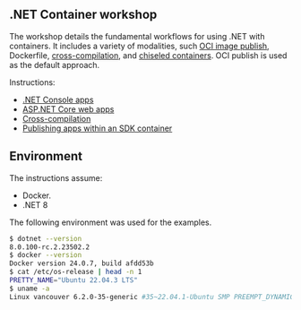 ## .NET Container workshop

The workshop details the fundamental workflows for using .NET with containers. It includes a variety of modalities, such [OCI image publish](https://learn.microsoft.com/dotnet/core/docker/publish-as-container), Dockerfile, [cross-compilation](https://devblogs.microsoft.com/dotnet/improving-multiplatform-container-support/), and [chiseled containers](https://devblogs.microsoft.com/dotnet/dotnet-6-is-now-in-ubuntu-2204/#net-in-chiseled-ubuntu-containers). OCI publish is used as the default approach.

Instructions:

- [.NET Console apps](dotnet.md)
- [ASP.NET Core web apps](aspnetcore.md)
- [Cross-compilation](cross-compilation.md)
- [Publishing apps within an SDK container](publish-in-sdk-container.md)

## Environment

The instructions assume:

- Docker.
- .NET 8

The following environment was used for the examples.

```bash
$ dotnet --version
8.0.100-rc.2.23502.2
$ docker --version
Docker version 24.0.7, build afdd53b
$ cat /etc/os-release | head -n 1
PRETTY_NAME="Ubuntu 22.04.3 LTS"
$ uname -a
Linux vancouver 6.2.0-35-generic #35~22.04.1-Ubuntu SMP PREEMPT_DYNAMIC Fri Oct  6 10:23:26 UTC 2 x86_64 x86_64 x86_64 GNU/Linux
```
